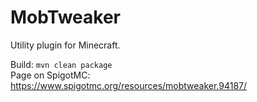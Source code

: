 # MobTweaker
Utility plugin for Minecraft.  

  
Build: ``mvn clean package``  
Page on SpigotMC: https://www.spigotmc.org/resources/mobtweaker.94187/
